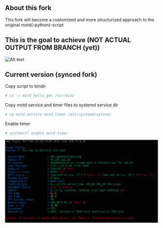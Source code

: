 ## About this fork 
This fork will become a customized and more structurized approach to the original motd(-python)-script 

## This is the goal to achieve (NOT ACTUAL OUTPUT FROM BRANCH (yet))
![Alt text](/image/demo.png?raw=true "OpenMandriva /etc/motd")



## Current version (synced fork)
Copy script to bindir

```bash
# cp -v motd_hello_gen /usr/bin/
```

Copy motd service and timer files to systemd service dir

```bash
# cp motd.service motd.timer /etc/systemd/system/
```

Enable timer

```bash
# systemctl enable motd.timer
```

![Alt text](/image/motd.png?raw=true "OpenMandriva /etc/motd")
